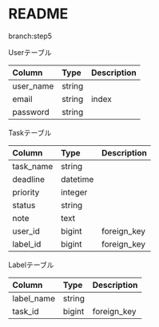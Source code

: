 # README

branch:step5

Userテーブル

|Column|Type|Description|
|:---|:---|:---|
|user_name|string||
|email|string|index|
|password|string|


Taskテーブル

|Column|Type|Description|
|:---|:---|:---|
|task_name|string||
|deadline|datetime|
|priority|integer|
|status|string|
|note|text|
|user_id|bigint|foreign_key
|label_id|bigint|foreign_key|

Labelテーブル

|Column|Type|Description|
|:---|:---|:---|
|label_name|string||
|task_id|bigint|foreign_key